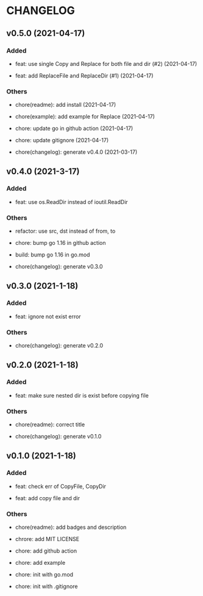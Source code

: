 # CHANGELOG

## v0.5.0 (2021-04-17)

### Added

- feat: use single Copy and Replace for both file and dir (#2) (2021-04-17)

- feat: add ReplaceFile and ReplaceDir (#1) (2021-04-17)

### Others

- chore(readme): add install (2021-04-17)

- chore(example): add example for Replace (2021-04-17)

- chore: update go in github action (2021-04-17)

- chore: update gitignore (2021-04-17)

- chore(changelog): generate v0.4.0 (2021-03-17)

## v0.4.0 (2021-3-17)

### Added

- feat: use os.ReadDir instead of ioutil.ReadDir

### Others

- refactor: use src, dst instead of from, to

- chore: bump go 1.16 in github action

- build: bump go 1.16 in go.mod

- chore(changelog): generate v0.3.0

## v0.3.0 (2021-1-18)

### Added

- feat: ignore not exist error

### Others

- chore(changelog): generate v0.2.0

## v0.2.0 (2021-1-18)

### Added

- feat: make sure nested dir is exist before copying file

### Others

- chore(readme): correct title

- chore(changelog): generate v0.1.0

## v0.1.0 (2021-1-18)

### Added

- feat: check err of CopyFile, CopyDir

- feat: add copy file and dir

### Others

- chore(readme): add badges and description

- chrore: add MIT LICENSE

- chore: add github action

- chore: add example

- chore: init with go.mod

- chore: init with .gitignore
